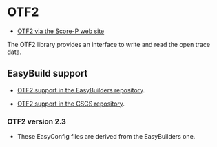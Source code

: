 # OTF2

  * [OTF2 via the Score-P web site](https://www.score-p.org)

The OTF2 library provides an interface to write and read the open trace data.

## EasyBuild support

  * [OTF2 support in the EasyBuilders repository](https://github.com/easybuilders/easybuild-easyconfigs/tree/develop/easybuild/easyconfigs/o/OTF2).

  * [OTF2 support in the CSCS repository](https://github.com/easybuilders/CSCS/tree/master/easybuild/easyconfigs/o/OTF2).


### OTF2 version 2.3

  * These EasyConfig files are derived from the EasyBuilders one.